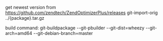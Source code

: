 get newest version from https://github.com/zendtech/ZendOptimizerPlus/releases 
git-import-orig ../{package}.tar.gz


build command:
  git-buildpackage --git-pbuilder --git-dist=wheezy --git-arch=amd64 --git-debian-branch=master

